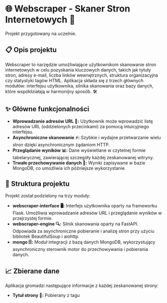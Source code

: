 # 🌐 Webscraper - Skaner Stron Internetowych 🚀

Projekt przygotowany na uczelnie.

## 📋 Opis projektu

Webscraper to narzędzie umożliwiające użytkownikom skanowanie stron internetowych w celu pozyskania kluczowych danych, takich jak tytuły stron, adresy e-mail, liczba linków wewnętrznych, struktura organizacyjna czy statystyki tagów HTML. Aplikacja składa się z trzech głównych modułów: interfejsu użytkownika, silnika skanowania oraz bazy danych, które współdziałają w harmonijny sposób. 🛠️

## ✨ Główne funkcjonalności

- **Wprowadzanie adresów URL 📝:** Użytkownik może wprowadzić listę adresów URL (oddzielonych przecinkami) za pomocą intuicyjnego interfejsu.
- **Asynchroniczne skanowanie ⚡:** Szybkie i wydajne przetwarzanie wielu stron dzięki asynchronicznym żądaniom HTTP.
- **Przeglądanie wyników 📊:** Dane wyświetlane w czytelnej formie tabelarycznej, zawierającej szczegóły każdej zeskanowanej witryny.
- **Trwałe przechowywanie danych 💾:** Wyniki zapisywane w bazie MongoDB, co umożliwia ich późniejsze wykorzystanie.

## 🧩 Struktura projektu

Projekt został podzielony na trzy moduły:

- **webscraper-interface 🖥️:** Interfejs użytkownika oparty na frameworku Flask. Umożliwia wprowadzanie adresów URL i przeglądanie wyników w przejrzystej formie.
- **webscraper-engine 🔍:** Silnik skanowania oparty na FastAPI. Odpowiada za asynchroniczne pobieranie i analizę stron przy użyciu bibliotek BeautifulSoup i aiohttp.
- **mongo 🗄️:** Moduł integracji z bazą danych MongoDB, wykorzystujący asynchroniczny sterownik motor do przechowywania i pobierania danych.

## 📈 Zbierane dane

Aplikacja gromadzi następujące informacje z każdej zeskanowanej strony:

- **Tytuł strony 📜:** Pobierany z tagu <title>.
- **Adresy e-mail ✉️:** Wyodrębniane za pomocą wyrażeń regularnych.
- **Liczba linków wewnętrznych 🔗:** Zliczane na podstawie odnośników w obrębie tej samej domeny.
- **Struktura organizacyjna 📑:** Określana na podstawie nagłówków.
- **Liczba tagów HTML 🏷️:** Statystyki wystąpień poszczególnych tagów w kodzie strony.

## 🛠️ Użyte technologie

- **Python:** Język programowania zapewniający czytelność i elastyczność.
- **Flask:** Lekki framework webowy do tworzenia interfejsu użytkownika.
- **FastAPI:** Asynchroniczny framework do budowy wydajnego API.
- **BeautifulSoup:** Biblioteka do parsowania kodu HTML.
- **aiohttp:** Asynchroniczne żądania HTTP dla szybkiego pobierania stron.
- **MongoDB:** NoSQL-owa baza danych do przechowywania wyników.
- **motor:** Asynchroniczny sterownik dla MongoDB.
- **Docker:** Konteneryzacja zapewniająca spójne środowisko uruchomieniowe.

## 🏗️ Architektura

Aplikacja działa w oparciu o architekturę klient-serwer:
- **Interfejs** (Flask) komunikuje się z silnikiem (FastAPI) poprzez RESTful API.
- **Silnik** przetwarza żądania, skanuje strony i zapisuje wyniki do bazy MongoDB.
- **Docker** zapewnia izolację i łatwe uruchamianie wszystkich komponentów w sieci scraper-network.

🚀 Jak uruchomić?

1. **Sklonuj repozytorium**:
   ```bash
   git clone https://github.com/<twoje-nazwa-uzytkownika>/webscraper.git
   cd webscraper
   ```

2. **Uruchom za pomocą Docker Compose**:
   ```bash
   docker-compose up --build
   ```

3. **Otwórz przeglądarkę** i przejdź na adres:
   ```
   http://localhost:5000
   ```

📂 Struktura katalogów
```plaintext
webscraper/
├── interface/          # Kod modułu interfejsu (Flask)
├── engine/             # Kod modułu silnika (FastAPI)
├── docker-compose.yml  # Konfiguracja Dockera
└── README.md           # Ten plik
```
